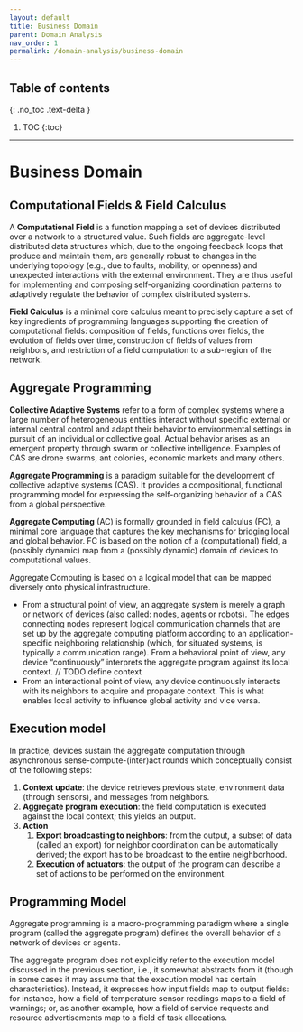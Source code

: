 ```yaml
---
layout: default
title: Business Domain
parent: Domain Analysis
nav_order: 1
permalink: /domain-analysis/business-domain
---
```

## Table of contents
{: .no_toc .text-delta }
1. TOC
{:toc}
---
# Business Domain


## Computational Fields & Field Calculus
A **Computational Field** is a function mapping a set of devices distributed over a network to a structured value. Such fields are aggregate-level distributed data structures which, due to the ongoing feedback loops that produce and maintain them, are generally robust to changes in the underlying topology (e.g., due to faults, mobility, or openness) and unexpected interactions with the external environment. They are thus useful for implementing and composing self-organizing coordination patterns to adaptively regulate the behavior of complex distributed systems.

**Field Calculus** is a minimal core calculus meant to precisely capture a set of key ingredients of programming languages supporting the creation of computational fields: composition of fields, functions over fields, the evolution of fields over time, construction of fields of values from neighbors, and restriction of a field computation to a sub-region of the network.

## Aggregate Programming

**Collective Adaptive Systems** refer to a form of complex systems where a large number of heterogeneous entities interact without specific external or internal central control and adapt their behavior to environmental settings in pursuit of an individual or collective goal. Actual behavior arises as an emergent property through swarm or collective intelligence.
Examples of CAS are drone swarms, ant colonies, economic markets and many others.


**Aggregate Programming** is a paradigm suitable for the development of collective adaptive systems (CAS). It provides a compositional, functional programming model for expressing the self-organizing behavior of a CAS from a global perspective.

**Aggregate Computing** (AC) is formally grounded in field calculus (FC), a minimal core language that captures the key mechanisms for bridging local and global behavior. FC is based on the notion of a (computational) field, a (possibly dynamic) map from a (possibly dynamic) domain of devices to computational values.

Aggregate Computing is based on a logical model that can be mapped diversely onto physical infrastructure.

* From a structural point of view, an aggregate system is merely a graph or network of devices (also called: nodes, agents or robots). The edges connecting nodes represent logical communication channels that are set up by the aggregate computing platform according to an application-specific neighboring relationship (which, for situated systems, is typically a communication range).
From a behavioral point of view, any device “continuously” interprets the aggregate program against its local context.
// TODO define context
* From an interactional point of view, any device continuously interacts with its neighbors to acquire and propagate context. This is what enables local activity to influence global activity and vice versa.

## Execution model

In practice, devices sustain the aggregate computation through asynchronous sense-compute-(inter)act rounds which conceptually consist of the following steps:

1. **Context update**: the device retrieves previous state, environment data (through sensors), and messages from neighbors.
2. **Aggregate program execution**: the field computation is executed against the local context; this yields an output.
3. **Action**
    1. **Export broadcasting to neighbors**: from the output, a subset of data (called an export) for neighbor coordination can be automatically derived; the export has to be broadcast to the entire neighborhood.
    2. **Execution of actuators**: the output of the program can describe a set of actions to be performed on the environment.

## Programming Model

Aggregate programming is a macro-programming paradigm where a single program (called the aggregate program) defines the overall behavior of a network of devices or agents.

The aggregate program does not explicitly refer to the execution model discussed in the previous section, i.e., it somewhat abstracts from it (though in some cases it may assume that the execution model has certain characteristics). Instead, it expresses how input fields map to output fields: for instance, how a field of temperature sensor readings maps to a field of warnings; or, as another example, how a field of service requests and resource advertisements map to a field of task allocations.